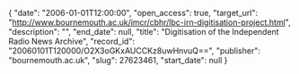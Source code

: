{
  "date": "2006-01-01T12:00:00", 
  "open_access": true, 
  "target_url": "http://www.bournemouth.ac.uk/imcr/cbhr/lbc-irn-digitisation-project.html", 
  "description": "", 
  "end_date": null, 
  "title": "Digitisation of the Independent Radio News Archive", 
  "record_id": "20060101T120000/O2X3oGKxAUCCKz8uwHnvuQ==", 
  "publisher": "bournemouth.ac.uk", 
  "slug": 27623461, 
  "start_date": null
}

